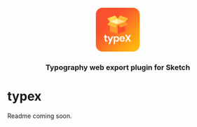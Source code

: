 <p align="center">
  <a href="https://github.com/reinvanoyen/typex">
    <img width="100" height="100" src="https://raw.githubusercontent.com/reinvanoyen/typex/master/icon.png">
  </a>
  <h3 align="center">Typography web export plugin for Sketch</h3>
</p>

# typex

Readme coming soon.
